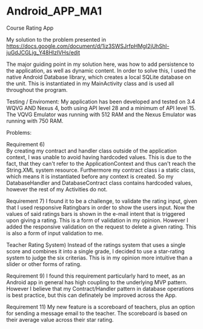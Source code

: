 # Android_APP_MA1
Course Rating App

My solution to the problem presented in https://docs.google.com/document/d/1iz3SWSJrfpHMgI2jUhShl-juGdJCGLjg_Y48HlzIVHs/edit

The major guiding point in my solution here, was how to add persistence to the application, as well as dynamic content.
In order to solve this, I used the native Android Database library, which creates a local SQLite database on the unit.
This is instantiated in my MainActivity class and is used all throughout the program.

  Testing / Enviroment:
My application has been developed and tested on 3.4 WQVG AND Nexus 4, both using API level 28 and a minimum of API level 15. 
The VQVG Emulator was running with 512 RAM and the Nexus Emulator was running with 750 RAM.

  Problems:

Requirement 6) <br>
By creating my contract and handler class outside of the application context, I was unable to avoid having hardcoded values.
This is due to the fact, that they can't refer to the ApplicationContext and thus can't reach the String.XML system resource.
Furthermore my contract class i a static class, which means it is instantiated before any context is created.
So my DatabaseHandler and DatabaseContract class contains hardcoded values, however the rest of my Activities do not.

Requirement 7)
I found it to be a challenge, to validate the rating input, given that I used responsive Ratingbars in order to show the users input.
Now the values of said ratings bars is shown in the e-mail intent that is triggered upon giving a rating. This is a form of validation in my opinion. 
However I added the responsive validation on the request to delete a given rating. This is also a form of input validation to me.

Teacher Rating System)
Instead of the ratings system that uses a single score and combines it into a single grade, I decided to use a star-rating system to judge the six criterias. This is in my opinion more intuitive than a slider or other forms of rating.

Requirement 9)
I found this requirement particularly hard to meet, as an Android app in general has high coupling to the underlying MVP pattern.
However I believe that my Contract/Handler pattern in database operations is best practice, but this can definately be improved across the App.

Requirement 11)
My new feature is a scoreboard of teachers, plus an option for sending a message email to the teacher. 
The scoreboard is based on their average value across their star rating.
